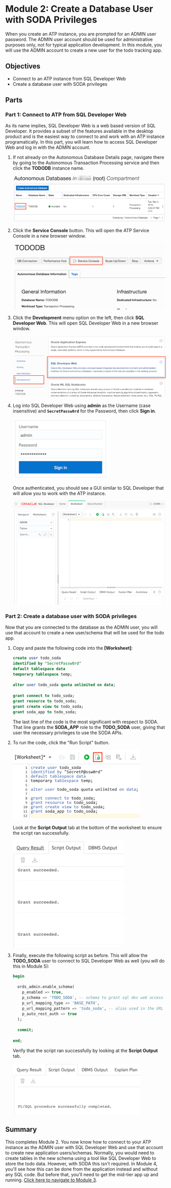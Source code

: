 # Module 2: Create a Database User with SODA Privileges

When you create an ATP instance, you are prompted for an ADMIN user password. The ADMIN user account should be used for administrative purposes only, not for typical application development. In this module, you will use the ADMIN account to create a new user for the todo tracking app.

## Objectives

* Connect to an ATP instance from SQL Developer Web
* Create a database user with SODA privileges

## Parts

### **Part 1**: Connect to ATP from SQL Developer Web

As its name implies, SQL Developer Web is a web based version of SQL Developer. It provides a subset of the features available in the desktop product and is the easiest way to connect to and work with an ATP instance programatically. In this part, you will learn how to access SQL Developer Web and log in with the ADMIN account.

1. If not already on the Autonomous Database Details page, navigate there by going to the Autonomous Transaction Processing service and then click the **TODODB** instance name. 

   ![select atp instance](images/2/select-atp-instance.png)

2. Click the **Service Console** button. This will open the ATP Service Console in a new browser window.

   ![click service console](images/2/click-service-console.png)

3. Click the **Development** menu option on the left, then click **SQL Developer Web**. This will open SQL Developer Web in a new browser window.

   ![click development then sql dev web](images/2/click-development-sql-dev-web.png)

4. Log into SQL Developer Web using **admin** as the Username (case insensitive) and **`SecretPassw0rd`** for the Password, then click **Sign in**.

   ![click service console](images/2/sql-dev-web-auth.png)

   Once authenticated, you should see a GUI similar to SQL Developer that will allow you to work with the ATP instance.

   ![click service console](images/2/sql-dev-web.png)

### **Part 2**: Create a database user with SODA privileges

Now that you are connected to the database as the ADMIN user, you will use that account to create a new user/schema that will be used for the todo app. 

1. Copy and paste the following code into the **[Worksheet]**:

   ```sql
   create user todo_soda 
   identified by "SecretPassw0rd"
   default tablespace data
   temporary tablespace temp;
 
   alter user todo_soda quota unlimited on data;
 
   grant connect to todo_soda;
   grant resource to todo_soda;
   grant create view to todo_soda;
   grant soda_app to todo_soda;
   ```

   The last line of the code is the most significant with respect to SODA. That line grants the **SODA_APP** role to the **TODO_SODA** user, giving that user the necessary privileges to use the SODA APIs.

2. To run the code, click the "Run Script" button.

   ![run script](images/2/run-script.png)

   Look at the **Script Output** tab at the bottom of the worksheet to ensure the script ran successfully.

   ![run script](images/2/script-output.png)

3. Finally, execute the following script as before. This will allow the **TODO_SODA** user to connect to SQL Developer Web as well (you will do this in Module 5):

   ```sql
   begin
 
     ords_admin.enable_schema(
       p_enabled => true,
       p_schema => 'TODO_SODA', -- schema to grant sql dev web access
       p_url_mapping_type => 'BASE_PATH',
       p_url_mapping_pattern => 'todo_soda', -- alias used in the URL for access
       p_auto_rest_auth => true
     );
 
     commit;
     
   end;
   ```
   
   Verify that the script ran successfully by looking at the **Script Output** tab.
 
   ![run script](images/2/script-output-2.png)

## Summary

This completes Module 2. You now know how to connect to your ATP instance as the ADMIN user with SQL Developer Web and use that account to create new application users/schemas. Normally, you would need to create tables in the new schema using a tool like SQL Developer Web to store the todo data. However, with SODA this isn't required. In Module 4, you'll see how this can be done from the application instead and without any SQL code. But before that, you'll need to get the mid-tier app up and running. [Click here to navigate to Module 3](3-package-the-todo-app-to-run-locally.md).
